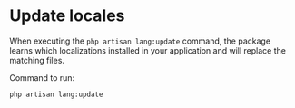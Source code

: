 # Update locales

When executing the `php artisan lang:update` command, the package learns which localizations installed in your application and will replace the matching files.

Command to run:

```bash
php artisan lang:update
```
